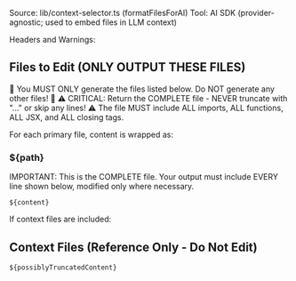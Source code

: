 Source: lib/context-selector.ts (formatFilesForAI)
Tool: AI SDK (provider-agnostic; used to embed files in LLM context)

Headers and Warnings:

## Files to Edit (ONLY OUTPUT THESE FILES)
🚨 You MUST ONLY generate the files listed below. Do NOT generate any other files! 🚨
⚠️ CRITICAL: Return the COMPLETE file - NEVER truncate with "..." or skip any lines! ⚠️
The file MUST include ALL imports, ALL functions, ALL JSX, and ALL closing tags.

For each primary file, content is wrapped as:

### ${path}
IMPORTANT: This is the COMPLETE file. Your output must include EVERY line shown below, modified only where necessary.
```<ext derived from path>
${content}
```

If context files are included:

## Context Files (Reference Only - Do Not Edit)
```<ext derived from path>
${possiblyTruncatedContent}
```

